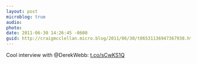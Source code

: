 ```yaml
---
layout: post
microblog: true
audio: 
photo: 
date: 2011-06-30 14:26:45 -0600
guid: http://craigmcclellan.micro.blog/2011/06/30/t86531136947367938.html
---
```

Cool interview with @DerekWebb: [t.co/sCwKS1Q](http://t.co/sCwKS1Q)
